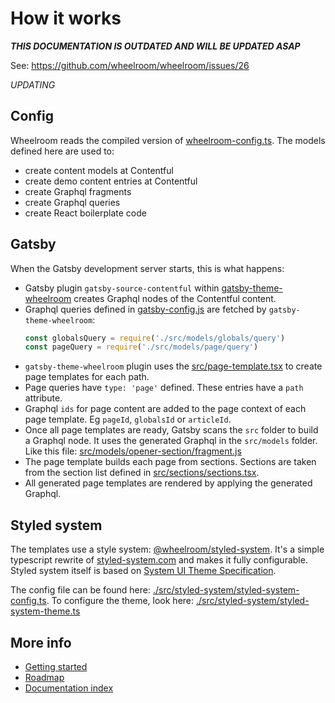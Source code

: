 # How it works

***THIS DOCUMENTATION IS OUTDATED AND WILL BE UPDATED ASAP***

See: https://github.com/wheelroom/wheelroom/issues/26

_UPDATING_

## Config

Wheelroom reads the compiled version of
[wheelroom-config.ts](../src/config/wheelroom-config.ts). The models defined
here are used to:

- create content models at Contentful
- create demo content entries at Contentful
- create Graphql fragments
- create Graphql queries
- create React boilerplate code

## Gatsby

When the Gatsby development server starts, this is what happens:

- Gatsby plugin `gatsby-source-contentful` within
  [gatsby-theme-wheelroom](https://www.npmjs.com/package/gatsby-theme-wheelroom)
  creates Graphql nodes of the Contentful content.
- Graphql queries defined in [gatsby-config.js](../gatsby-config.js) are fetched
  by `gatsby-theme-wheelroom`:
  ```javascript
  const globalsQuery = require('./src/models/globals/query')
  const pageQuery = require('./src/models/page/query')
  ```
- `gatsby-theme-wheelroom` plugin uses the
  [src/page-template.tsx](../src/page-template.tsx) to create page templates for
  each path.
- Page queries have `type: 'page'` defined. These entries have a `path`
  attribute.
- Graphql `ids` for page content are added to the page context of each page
  template. Eg `pageId`, `globalsId` or `articleId`.
- Once all page templates are ready, Gatsby scans the `src` folder to build a
  Graphql node. It uses the generated Graphql in the `src/models` folder. Like
  this file:
  [src/models/opener-section/fragment.js](../src/models/opener-section/fragment.js)
- The page template builds each page from sections. Sections are taken from the
  section list defined in
  [src/sections/sections.tsx](../src/sections/sections.tsx).
- All generated page templates are rendered by applying the generated Graphql.

## Styled system

The templates use a style system:
[@wheelroom/styled-system](https://www.npmjs.com/package/@wheelroom/styled-system).
It's a simple typescript rewrite of
[styled-system.com](https://styled-system.com) and makes it fully configurable.
Styled system itself is based on [System UI Theme
Specification](https://system-ui.com/theme/).

The config file can be found here:
[./src/styled-system/styled-system-config.ts](../src/wheelroom/styled-system/styled-system-config.ts).
To configure the theme, look here:
[./src/styled-system/styled-system-theme.ts](../src/wheelroom/styled-system/styled-system-theme.ts)

## More info

- [Getting started](./getting-started.md)
- [Roadmap](./roadmap.md)
- [Documentation index](./README.md)
